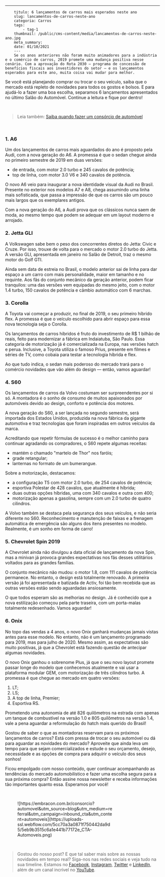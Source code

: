 ---
        titulo: 6 lançamentos de carros mais esperados neste ano
        slug: lancamentos-de-carros-neste-ano
        categoria: Carros
        tags:
            - tag-1
        thumbnail: /public/cms-content/media/lancamentos-de-carros-neste-ano.jpg
        meta_summary: 
        date: 01/10/2021
        ---
        Se os anos anteriores não foram muito animadores para a indústria e o comércio de carros, 2019 promete uma mudança positiva nesse cenário. Com a aprovação do Rota 2030 — programa de concessão de benefícios fiscais aos investidores do setor — e os lançamentos esperados para este ano, muita coisa vai mudar para melhor.

Se você está planejando comprar ou trocar o seu veículo, saiba que o mercado está repleto de novidades para todos os gostos e bolsos. E para ajudá-lo a fazer uma boa escolha, separamos 6 lançamentos apresentados no último Salão do Automóvel. Continue a leitura e fique por dentro!

‍

> Leia também: [Saiba quando fazer um consórcio de automóvel](https://www.embracon.com.br/blog/saiba-quando-fazer-um-consorcio-de-automovel)

‍

### 1. A6

Um dos lançamentos de carros mais aguardados do ano é proposto pela Audi, com a nova geração do A6. A promessa é que o sedan chegue ainda no primeiro semestre de 2019 em duas versões:

- de entrada, com motor 2.0 turbo e 245 cavalos de potência;
- top de linha, com motor 3.0 V6 e 340 cavalos de potência.

O novo A6 veio para inaugurar a nova identidade visual da Audi no Brasil. Presente no exterior nos modelos A7 e A8, chega assumindo uma linha mais sofisticada, que passa a impressão de que os carros são um pouco mais largos que os exemplares antigos.

Com a nova geração do A6, a Audi prova que os clássicos nunca saem de moda, ao mesmo tempo que podem se adequar em um layout moderno e arrojado.

### 2. Jetta GLI

A Volkswagen sabe bem o peso dos concorrentes diretos do Jetta: Civic e Cruze. Por isso, trouxe de volta para o mercado o motor 2.0 turbo do Jetta. A versão GLI, apresentada em janeiro no Salão de Detroit, traz o mesmo motor do Golf GTI.

Ainda sem data de estreia no Brasil, o modelo anterior sai de linha para dar espaço a um carro com mais personalidade, maior em tamanho e no requinte. Aos fãs do conjunto mecânico da geração anterior, podem ficar tranquilos: uma das versões vem equipadas do mesmo jeito, com o motor 1.4 turbo, 150 cavalos de potência e câmbio automático com 6 marchas.

### 3. Corolla

A Toyota vai começar a produzir, no final de 2019, o seu primeiro híbrido flex. A promessa é que o veículo escolhido para abrir espaço para essa nova tecnologia seja o Corolla.

Os lançamentos de carros híbridos é fruto do investimento de R$ 1 bilhão de reais, feito para modernizar a fábrica em Indaiatuba, São Paulo. Essa categoria de motorização já é comercializada na Europa, nas versões hatch e perua. Inclusive, a Toyota utiliza o famoso Prius, presente em filmes e séries de TV, como cobaia para testar a tecnologia híbrida e flex.

Ao que tudo indica, o sedan mais poderoso do mercado trará para o comércio novidades que vão além do design — então, vamos aguardar!

### 4. S60

Os lançamentos de carros da Volvo costumam ser surpreendentes por si só. A montadora é o sonho de consumo de muitos apaixonados por automóveis devido ao design, conforto e potência dos motores.

A nova geração do S60, a ser lançada no segundo semestre, será importada dos Estados Unidos, produzida na nova fábrica da gigante automotiva e traz tecnologias que foram inspiradas em outros veículos da marca.

Acreditando que repetir fórmulas de sucesso é o melhor caminho para continuar agradando os compradores, o S60 repete algumas receitas:

- mantém o chamado "martelo de Thor" nos faróis;
- grade retangular;
- lanternas no formato de um bumerangue.

Sobre a motorização, destacamos:

- a configuração T5 com motor 2.0 turbo, de 254 cavalos de potência;
- esportiva Polestar de 428 cavalos, que atualmente é híbrida;
- duas outras opções híbridas, uma com 340 cavalos e outra com 400;
- motorização apenas a gasolina, sempre com um 2.0 turbo de quatro cilindros.

A Volvo também se destaca pela segurança dos seus veículos, e não seria diferente no S60. Reconhecimento e manutenção de faixas e a frenagem automática de emergência são alguns dos itens presentes no modelo. Realmente, é um sonho em forma de carro!

### 5. Chevrolet Spin 2019

A Chevrolet ainda não divulgou a data oficial de lançamento da nova Spin, mas a minivan já provoca grandes expectativas nos fãs desses utilitários voltados para as grandes famílias.

O conjunto mecânico não mudou: o motor 1.8, com 111 cavalos de potência permanece. No entanto, o design está totalmente renovado. A primeira versão já foi apresentada e batizada de Activ, foi tão bem recebida que as outras versões estão sendo aguardadas ansiosamente.

O que todos esperam são as melhorias no design. Já é conhecido que a nova estilização começou pela parte traseira, com um porta-malas totalmente redesenhado. Vamos aguardar!

### 6. Onix

No topo das vendas a 4 anos, o novo Onix ganhará mudanças jamais vistas antes para esse modelo. No entanto, não é um lançamento programado para 2019, mas para julho de 2020. Mesmo assim, as expectativas são muito positivas, já que a Chevrolet está fazendo questão de antecipar algumas novidades.

O novo Onix ganhou o sobrenome Plus, já que o seu novo layout promete passar longe do modelo que conhecemos atualmente e vai usar a plataforma modular GEM, com motorização de três cilindros turbo. A promessa é que chegue ao mercado em quatro versões:

1. LT;
2. LS;
3. A top de linha, Premier;
4. Esportiva RS.

Prometendo uma autonomia de até 826 quilômetros na estrada com apenas um tanque de combustível na versão 1.0 e 805 quilômetros na versão 1.4, vale a pena aguardar a reformulação do hatch mais querido do Brasil!

Gostou de saber o que as montadoras reservam para os próximos lançamentos de carros? Está com pressa de trocar o seu automóvel ou dá para aguardar as novidades do mercado? Aproveite que ainda leva um tempo para que sejam comercializados e estude o seu orçamento, desejo, necessidade e as opções de compra para adquirir o veículo dos seus sonhos!

Ficou empolgado com nosso conteúdo, quer continuar acompanhando as tendências do mercado automobilístico e fazer uma escolha segura para a sua próxima compra? Então assine nossa newsletter e receba informações tão importantes quanto essa. Esperamos por você!

‍

<figure class="w-richtext-figure-type-image w-richtext-align-center" style="max-width:310px"><div>![https://embracon.com.br/consorcio?automovel&utm_source=blog&utm_medium=referral&utm_campaign=inbound_cta&utm_content=automoveis](https://uploads-ssl.webflow.com/5cc70a3a0871f750442da9d5/5eb9b3515c6a1e441b77172e_CTA-Automoveis.png)</div></figure>‍

> Gostou do nosso post? E que tal saber mais sobre as nossas novidades em tempo real? Siga-nos nas redes sociais e veja tudo na sua timeline. Estamos no [Facebook](https://www.facebook.com/embracon/), [Instagram](https://www.instagram.com/embraconoficial/), [Twitter](https://twitter.com/embracon) e [LinkedIn](https://www.linkedin.com/company/1018875/), além de um canal incrível no [YouTube](https://www.youtube.com/channel/UCL-Y0mv9zc73Iek48NLUBzQ).

‍

‍
        